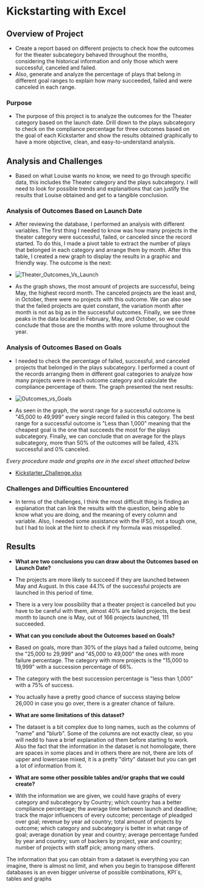 # Kickstarting with Excel

## Overview of Project

 - Create a report based on different projects to check how the outcomes for the theater subcategory behaved throughout the months, considering the historical information and only those which were successful, canceled and failed. 
 - Also, generate and analyze the percentage of plays that belong in different goal ranges to explain how many succeeded, failed and were canceled in each range.
 
### Purpose

 - The purpose of this project is to analyze the outcomes for the Theater category based on the launch date. Drill down to the plays subcategory to check on the compliance percentage for three outcomes based on the goal of each Kickstarter and show the results obtained graphically to have a more objective, clean, and easy-to-understand analysis.

## Analysis and Challenges

 - Based on what Louise wants no know, we need to go through specific data, this includes the Theater category and the plays subcategory. I will need to look for possible trends and explanaitions that can justify the results that Louise obtained and get to a tangible conclusion.

### Analysis of Outcomes Based on Launch Date

 - After reviewing the database, I performed an analysis with different variables. The first thing I needed to know was how many projects in the theater category were successful, failed, or canceled since the record started. To do this, I made a pivot table to extract the number of plays that belonged in each category and arrange them by month. After this table, I created a new graph to display the results in a graphic and friendly way. The outcome is the next:

  - ![Theater_Outcomes_Vs_Launch](https://user-images.githubusercontent.com/113459001/193116688-95b4c427-8c93-4b9c-8972-f25e9b2efc1a.png)

 - As the graph shows, the most amount of projects are successful, being May, the highest record month. The canceled projects are the least and, in October, there were no projects with this outcome. We can also see that the failed projects are quiet constant, the variation month after month is not as big as in the successful outcomes. Finally, we see three peaks in the data located in February, May, and October, so we could conclude that those are the months with more volume throughout the year.

### Analysis of Outcomes Based on Goals

 - I needed to check the percentage of failed, successful, and canceled projects that belonged in the plays subcategory. I performed a count of the records arranging them in different goal categories to analyze how many projects were in each outcome category and calculate the compliance percentage of them. The graph presented the next results:

  - ![Outcomes_vs_Goals](https://user-images.githubusercontent.com/113459001/193118215-24ed1913-7df2-426c-9366-6b4fe8d5af0d.png)

 - As seen in the graph, the worst range for a successful outcome is "45,000 to 49,999" every single record failed in this category. The best range for a successful outcome is "Less than 1,000" meaning that the cheapest goal is the one that succeeds the most for the plays subcategory. Finally, we can conclude that on average for the plays subcategory, more than 50% of the outcomes will be failed, 43% successful and 0% canceled.

 
 *Every procedure made and graphs are in the excel sheet attached below*
  - [Kickstarter_Challenge.xlsx](https://github.com/smanon97/kickstarter-analysis/files/9679173/Kickstarter_Challenge.xlsx)


### Challenges and Difficulties Encountered

 - In terms of the challenges, I think the most difficult thing is finding an explanation that can link the results with the question, being able to know what you are doing, and the meaning of every column and variable. Also, I needed some assistance with the IFS(), not a tough one, but I had to look at the hint to check if my formula was misspelled.

## Results

- **What are two conclusions you can draw about the Outcomes based on Launch Date?**

 - The projects are more likely to succeed if they are launched between May and August. In this case 44.1% of the successful projects are launched in this period of time.
 - There is a very low possibility that a theater project is cancelled but you have to be careful with them, almost 40% are failed projects, the best month to launch one is May, out of 166 projects launched, 111 succeeded.

- **What can you conclude about the Outcomes based on Goals?**

 - Based on goals, more than 30% of the plays had a failed outcome, being the "25,000 to 29,999" and "45,000 to 49,000" the ones with more failure percentage. The category with more projects is the "15,000 to 19,999" with a succession percentage of 66%.
 - The category with the best succession percentage is "less than 1,000" with a 75% of success. 
 - You actually have a pretty good chance of success staying below 26,000 in case you go over, there is a greater chance of failure.

- **What are some limitations of this dataset?**

 - The dataset is a bit complex due to long names, such as the columns of "name" and "blurb". Some of the columns are not exactly clear, so you will nedd to have a brief explanation od them before starting to work. Also the fact that the information in the dataset is not homologate, there are spaces in some places and in others there are not, there are lots of upper and lowercase mixed, it is a pretty "dirty" dataset but you can get a lot of information from it.

- **What are some other possible tables and/or graphs that we could create?**

 - With the information we are given, we could have graphs of every category and subcategory by Country; which country has a better compliance percentage; the average time between launch and deadline; track the major influencers of every outcome; percentage of pleadged over goal; revenue by year ad country; total amount of projects by outcome; which category and subcategory is better in what range of goal; average donation by year and country; average percentage funded by year and country; sum of backers by project, year and country; number of projects with staff pick; among many others.

 The information that you can obtain from a dataset is everything you can imagine, there is almost no limit, and when you begin to transpose different databases is an even bigger universe of possible combinations, KPI´s, tables and graphs
